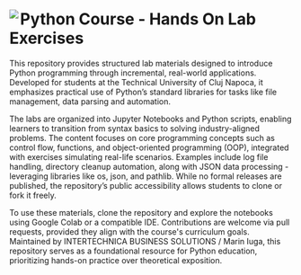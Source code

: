 # <img align="left" src="https://upload.wikimedia.org/wikipedia/commons/thumb/0/0a/Python.svg/48px-Python.svg.png" /> Python Course - Hands On Lab Exercises

This repository provides structured lab materials designed to introduce Python programming through incremental, real-world applications. 
Developed for students at the Technical University of Cluj Napoca, it emphasizes practical use of Python’s standard libraries for tasks like file management, data parsing and automation. 

The labs are organized into Jupyter Notebooks and Python scripts, enabling learners to transition from syntax basics to solving industry-aligned problems. 
The content focuses on core programming concepts such as control flow, functions, and object-oriented programming (OOP), integrated with exercises simulating real-life scenarios. 
Examples include log file handling, directory cleanup automation, along with JSON data processing - leveraging libraries like os, json, and pathlib. 
While no formal releases are published, the repository’s public accessibility allows students to clone or fork it freely.

To use these materials, clone the repository and explore the notebooks using Google Colab or a compatible IDE. Contributions are welcome via pull requests, provided they align with the course's curriculum goals. 
Maintained by INTERTECHNICA BUSINESS SOLUTIONS / Marin Iuga, this repository serves as a foundational resource for Python education, prioritizing hands-on practice over theoretical exposition.
